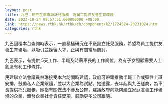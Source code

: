 ```yaml
---
layout: post
title: 九巴：研究在車廠設託兒服務　為員工提供友善生育環境
date: 2023-10-24 09:57:51.000000000 +08:00
link: https://news.rthk.hk/rthk/ch/component/k2/1724524-20231024.htm
categories: rthk
---
```


九巴回覆本台查詢時表示，一直積極研究在車廠設立託兒服務，希望為員工提供友善生育環境，以吸引並挽留人才，正與有關當局商討。

九巴表示，有提供 5天工作、半職及時薪車長的工作崗位，為有子女照顧需要人士創造有利工作條件。

民建聯立法會議員林琳接受本台訪問時建議，政府可帶頭推動半職工作或彈性上班安排，鼓勵私人企業跟隨，並以大企業為試點。她透露，去年起與九巴磋商，為車長提供托兒服務，她指有關做法不涉及公帑，建議政府向能夠建立家庭友善工作環境的企業，頒發企業社會責任獎項，鼓勵更多公司跟隨。
